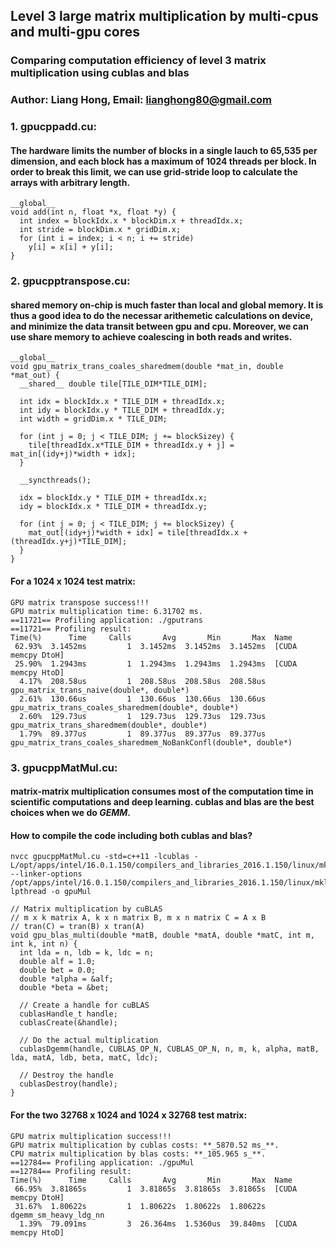 ## Level 3 large matrix multiplication by multi-cpus and multi-gpu cores
### Comparing computation efficiency of level 3 matrix multiplication using cublas and blas
### Author: Liang Hong, Email: lianghong80@gmail.com

### 1. gpucppadd.cu:
#### The hardware limits the number of blocks in a single lauch to 65,535 per dimension, and each block has a maximum of 1024 threads per block. In order to break this limit, we can use grid-stride loop to calculate the arrays with arbitrary length.
```
__global__
void add(int n, float *x, float *y) {
  int index = blockIdx.x * blockDim.x + threadIdx.x;
  int stride = blockDim.x * gridDim.x;
  for (int i = index; i < n; i += stride)
    y[i] = x[i] + y[i];
}
```

### 2. gpucpptranspose.cu:
#### shared memory on-chip is much faster than local and global memory. It is thus a good idea to do the necessar arithemetic calculations on device, and minimize the data transit between gpu and cpu. Moreover, we can use share memory to achieve coalescing in both reads and writes. 
```
__global__
void gpu_matrix_trans_coales_sharedmem(double *mat_in, double *mat_out) {
  __shared__ double tile[TILE_DIM*TILE_DIM];

  int idx = blockIdx.x * TILE_DIM + threadIdx.x;
  int idy = blockIdx.y * TILE_DIM + threadIdx.y;
  int width = gridDim.x * TILE_DIM;

  for (int j = 0; j < TILE_DIM; j += blockSizey) {
    tile[threadIdx.x*TILE_DIM + threadIdx.y + j] = mat_in[(idy+j)*width + idx];
  }

  __syncthreads();

  idx = blockIdx.y * TILE_DIM + threadIdx.x;
  idy = blockIdx.x * TILE_DIM + threadIdx.y;

  for (int j = 0; j < TILE_DIM; j += blockSizey) {
    mat_out[(idy+j)*width + idx] = tile[threadIdx.x + (threadIdx.y+j)*TILE_DIM];
  }
}

```
#### For a 1024 x 1024 test matrix:
```
GPU matrix transpose success!!!
GPU matrix multiplication time: 6.31702 ms.
==11721== Profiling application: ./gputrans
==11721== Profiling result:
Time(%)      Time     Calls       Avg       Min       Max  Name
 62.93%  3.1452ms         1  3.1452ms  3.1452ms  3.1452ms  [CUDA memcpy DtoH]
 25.90%  1.2943ms         1  1.2943ms  1.2943ms  1.2943ms  [CUDA memcpy HtoD]
  4.17%  208.58us         1  208.58us  208.58us  208.58us  gpu_matrix_trans_naive(double*, double*)
  2.61%  130.66us         1  130.66us  130.66us  130.66us  gpu_matrix_trans_coales_sharedmem(double*, double*)
  2.60%  129.73us         1  129.73us  129.73us  129.73us  gpu_matrix_trans_sharedmem(double*, double*)
  1.79%  89.377us         1  89.377us  89.377us  89.377us  gpu_matrix_trans_coales_sharedmem_NoBankConfl(double*, double*)
```

### 3. gpucppMatMul.cu:
#### matrix-matrix multiplication consumes most of the computation time in scientific computations and deep learning. cublas and blas are the best choices when we do **_GEMM_**. 
#### How to compile the code including both cublas and blas?
```
nvcc gpucppMatMul.cu -std=c++11 -lcublas -L/opt/apps/intel/16.0.1.150/compilers_and_libraries_2016.1.150/linux/mkl/lib/intel64 --linker-options /opt/apps/intel/16.0.1.150/compilers_and_libraries_2016.1.150/linux/mkl/lib/intel64/libmkl_intel_lp64.a,/opt/apps/intel/16.0.1.150/compilers_and_libraries_2016.1.150/linux/mkl/lib/intel64/libmkl_sequential.a,/opt/apps/intel/16.0.1.150/compilers_and_libraries_2016.1.150/linux/mkl/lib/intel64/libmkl_core.a,-lpthread -o gpuMul
```
```
// Matrix multiplication by cuBLAS
// m x k matrix A, k x n matrix B, m x n matrix C = A x B
// tran(C) = tran(B) x tran(A)
void gpu_blas_multi(double *matB, double *matA, double *matC, int m, int k, int n) {
  int lda = n, ldb = k, ldc = n;
  double alf = 1.0;
  double bet = 0.0;
  double *alpha = &alf;
  double *beta = &bet;

  // Create a handle for cuBLAS
  cublasHandle_t handle;
  cublasCreate(&handle);

  // Do the actual multiplication
  cublasDgemm(handle, CUBLAS_OP_N, CUBLAS_OP_N, n, m, k, alpha, matB, lda, matA, ldb, beta, matC, ldc);

  // Destroy the handle
  cublasDestroy(handle);
}
```
#### For the two 32768 x 1024 and 1024 x 32768 test matrix:
```
GPU matrix multiplication success!!!
GPU matrix multiplication by cublas costs: **_5870.52 ms_**.
CPU matrix multiplication by blas costs: **_105.965 s_**.
==12784== Profiling application: ./gpuMul
==12784== Profiling result:
Time(%)      Time     Calls       Avg       Min       Max  Name
 66.95%  3.81865s         1  3.81865s  3.81865s  3.81865s  [CUDA memcpy DtoH]
 31.67%  1.80622s         1  1.80622s  1.80622s  1.80622s  dgemm_sm_heavy_ldg_nn
  1.39%  79.091ms         3  26.364ms  1.5360us  39.840ms  [CUDA memcpy HtoD]
```
